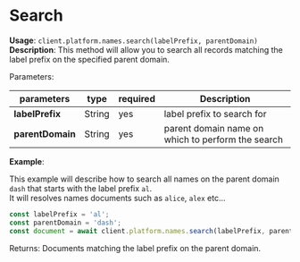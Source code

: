 # Search

**Usage**: `client.platform.names.search(labelPrefix, parentDomain)`  
**Description**: This method will allow you to search all records matching the label prefix on the specified parent domain. 

Parameters: 

| parameters       | type   | required | Description                                       |
| ---------------- | ------ | -------- | ------------------------------------------------- |
| **labelPrefix**  | String | yes      | label prefix to search for                        |
| **parentDomain** | String | yes      | parent domain name on which to perform the search |

**Example**: 

This example will describe how to search all names on the parent domain `dash` that starts with the label prefix `al`.  
It will resolves names documents such as `alice`, `alex` etc...   

```js
const labelPrefix = 'al';
const parentDomain = 'dash';
const document = await client.platform.names.search(labelPrefix, parentDomain);
```

Returns: Documents matching the label prefix on the parent domain.